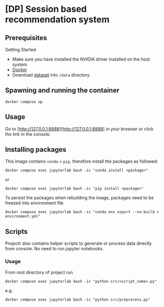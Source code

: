 # [DP] Session based recommendation system

## Prerequisites

Getting Started

- Make sure you have installed the NVIDIA driver installed on the host system
- [Docker](https://docs.docker.com/get-docker/)
- Download [dataset](https://www.kaggle.com/pranavmahajan725/trivagorecsyschallengedata2019) into `/data` directory.

## Spawning and running the container

```
docker compose up
```

## Usage

Go to [http://127.0.0.1:8888](http://127.0.0.1:8888) in your browser or click the link in the console.


## Installing packages

This image contains `conda` + `pip`, therefore install the packages as followed:
```
docker compose exec jupyterlab bash -ic "conda install <package>"
```

or

```
docker compose exec jupyterlab bash -ic "pip install <package>"
```

To persist the packages when rebuilding the image, packages need to be freezed into environment file.

```
docker compose exec jupyterlab bash -ic "conda env export --no-build > environment.yml"
```

## Scripts

Projectr also contains helper scripts to generate or process data directly from console.
No need to run jupyter notebooks.

### Usage

From root directory of project run
```
docker compose exec jupyterlab bash -ic "python src/<script_name>.py"
```

e.g.
```shell
docker compose exec jupyterlab bash -ic "python src/preprocess.py"
```
